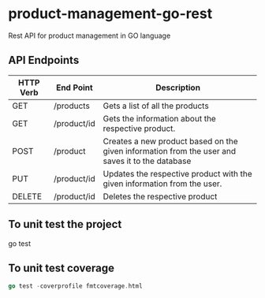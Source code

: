# product-management-go-rest

Rest API for product management in GO language

## API Endpoints

| HTTP Verb | End Point   | Description                                                                                     |
| --------- | ----------- | ----------------------------------------------------------------------------------------------- |
| GET       | /products   | Gets a list of all the products                                                                 |
| GET       | /product/id | Gets the information about the respective product.                                              |
| POST      | /product    | Creates a new product based on the given information from the user and saves it to the database |
| PUT       | /product/id | Updates the respective product with the given information from the user.                        |
| DELETE    | /product/id | Deletes the respective product                                                                  |

## To unit test the project

go test

## To unit test coverage

```go
go test -coverprofile fmtcoverage.html
```
